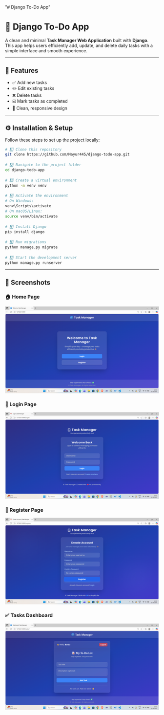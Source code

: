"# Django To-Do App" 
# 📝 Django To-Do App

A clean and minimal **Task Manager Web Application** built with **Django**.  
This app helps users efficiently add, update, and delete daily tasks with a simple interface and smooth experience.

---

## 🌟 Features

- ✅ Add new tasks  
- ✏️ Edit existing tasks  
- ❌ Delete tasks  
- ☑️ Mark tasks as completed  
- 🎨 Clean, responsive design  

---

## ⚙️ Installation & Setup

Follow these steps to set up the project locally:

```bash
# 1️⃣ Clone this repository
git clone https://github.com/Mayur445/django-todo-app.git

# 2️⃣ Navigate to the project folder
cd django-todo-app

# 3️⃣ Create a virtual environment
python -m venv venv

# 4️⃣ Activate the environment
# On Windows:
venv\Scripts\activate
# On macOS/Linux:
source venv/bin/activate

# 5️⃣ Install Django
pip install django

# 6️⃣ Run migrations
python manage.py migrate

# 7️⃣ Start the development server
python manage.py runserver

```

---

## 📸 Screenshots

### 🏠 Home Page
![Home Page](screenshots/home.png)

### 🔐 Login Page
![Login Page](screenshots/login.png)

### 🧾 Register Page
![Register Page](screenshots/register.png)

### ✅ Tasks Dashboard
![Tasks Page](screenshots/user.png)
